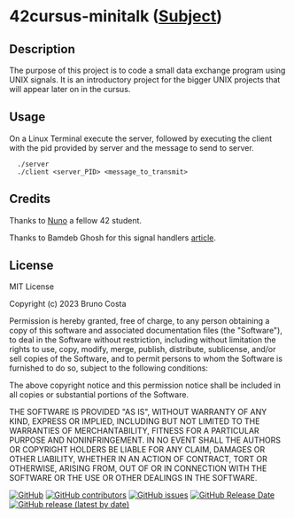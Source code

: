 # 42cursus-minitalk ([Subject](https://cdn.intra.42.fr/pdf/pdf/57707/en.subject.pdf))

## Description
The purpose of this project is to code a small data exchange program using UNIX signals. It is an introductory project for the bigger UNIX projects that will appear later on in the cursus.

## Usage

On a Linux Terminal execute the server, followed by executing the client with the pid provided by server and the message to send to server.

```unix
  ./server
  ./client <server_PID> <message_to_transmit>
```

## Credits

Thanks to [Nuno](https://github.com/Kuninoto) a fellow 42 student.

Thanks to Bamdeb Ghosh for this signal handlers [article](https://linuxhint.com/signal_handlers_c_programming_language/).

## License

MIT License

Copyright (c) 2023 Bruno Costa

Permission is hereby granted, free of charge, to any person obtaining a copy
of this software and associated documentation files (the "Software"), to deal
in the Software without restriction, including without limitation the rights
to use, copy, modify, merge, publish, distribute, sublicense, and/or sell
copies of the Software, and to permit persons to whom the Software is
furnished to do so, subject to the following conditions:

The above copyright notice and this permission notice shall be included in all
copies or substantial portions of the Software.

THE SOFTWARE IS PROVIDED "AS IS", WITHOUT WARRANTY OF ANY KIND, EXPRESS OR
IMPLIED, INCLUDING BUT NOT LIMITED TO THE WARRANTIES OF MERCHANTABILITY,
FITNESS FOR A PARTICULAR PURPOSE AND NONINFRINGEMENT. IN NO EVENT SHALL THE
AUTHORS OR COPYRIGHT HOLDERS BE LIABLE FOR ANY CLAIM, DAMAGES OR OTHER
LIABILITY, WHETHER IN AN ACTION OF CONTRACT, TORT OR OTHERWISE, ARISING FROM,
OUT OF OR IN CONNECTION WITH THE SOFTWARE OR THE USE OR OTHER DEALINGS IN THE
SOFTWARE.

[![GitHub](https://img.shields.io/github/license/BrunoCostaGH/42cursus-minitalk?style=for-the-badge)](https://github.com/BrunoCostaGH/42cursus-minitalk/blob/master/LICENSE.md)
[![GitHub contributors](https://img.shields.io/github/contributors/BrunoCostaGH/42cursus-minitalk?style=for-the-badge)]()
[![GitHub issues](https://img.shields.io/github/issues/BrunoCostaGH/42cursus-minitalk?style=for-the-badge)](https://github.com/BrunoCostaGH/42cursus-minitalk/issues)
[![GitHub Release Date](https://img.shields.io/github/release-date/BrunoCostaGH/42cursus-minitalk?style=for-the-badge)](https://github.com/BrunoCostaGH/42cursus-minitalk/releases/latest)
[![GitHub release (latest by date)](https://img.shields.io/github/v/release/BrunoCostaGH/42cursus-minitalk?style=for-the-badge)](https://github.com/BrunoCostaGH/42cursus-minitalk/releases/latest)
